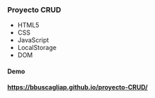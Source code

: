 ### Proyecto CRUD

- HTML5
- CSS 
- JavaScript
- LocalStorage
- DOM


#### Demo

**https://bbuscagliap.github.io/proyecto-CRUD/**
